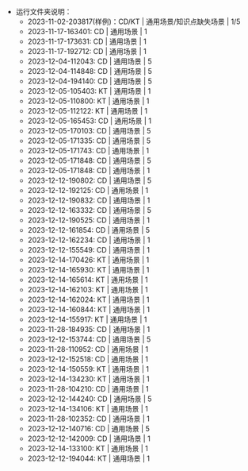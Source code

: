 - 运行文件夹说明：
    - 2023-11-02-203817(样例)：CD/KT | 通用场景/知识点缺失场景 | 1/5
    - 2023-11-17-163401: CD | 通用场景 | 1
    - 2023-11-17-173631: CD | 通用场景 | 1
    - 2023-11-17-192712: CD | 通用场景 | 1
    - 2023-12-04-112043: CD | 通用场景 | 5
    - 2023-12-04-114848: CD | 通用场景 | 5
    - 2023-12-04-194140: CD | 通用场景 | 5
    - 2023-12-05-105403: KT | 通用场景 | 1
    - 2023-12-05-110800: KT | 通用场景 | 1
    - 2023-12-05-112122: KT | 通用场景 | 1
    - 2023-12-05-165453: CD | 通用场景 | 1
    - 2023-12-05-170103: CD | 通用场景 | 5
    - 2023-12-05-171335: CD | 通用场景 | 5
    - 2023-12-05-171743: CD | 通用场景 | 1
    - 2023-12-05-171848: CD | 通用场景 | 5
    - 2023-12-05-171848: CD | 通用场景 | 1
    - 2023-12-12-190802: CD | 通用场景 | 5
    - 2023-12-12-192125: CD | 通用场景 | 1
    - 2023-12-12-190832: CD | 通用场景 | 1
    - 2023-12-12-163332: CD | 通用场景 | 5
    - 2023-12-12-190525: CD | 通用场景 | 1
    - 2023-12-12-161854: CD | 通用场景 | 5
    - 2023-12-12-162234: CD | 通用场景 | 1
    - 2023-12-12-155549: CD | 通用场景 | 1
    - 2023-12-14-170426: KT | 通用场景 | 1
    - 2023-12-14-165930: KT | 通用场景 | 1
    - 2023-12-14-165614: KT | 通用场景 | 1
    - 2023-12-14-162103: KT | 通用场景 | 1
    - 2023-12-14-162024: KT | 通用场景 | 1
    - 2023-12-14-160844: KT | 通用场景 | 1
    - 2023-12-14-155917: KT | 通用场景 | 1
    - 2023-11-28-184935: CD | 通用场景 | 1
    - 2023-12-12-153744: CD | 通用场景 | 5
    - 2023-11-28-110952: CD | 通用场景 | 1
    - 2023-12-12-152518: CD | 通用场景 | 1
    - 2023-12-14-150559: KT | 通用场景 | 1
    - 2023-12-14-134230: KT | 通用场景 | 1
    - 2023-11-28-104210: CD | 通用场景 | 1
    - 2023-12-12-144240: CD | 通用场景 | 5
    - 2023-12-14-134106: KT | 通用场景 | 1
    - 2023-11-28-102352: CD | 通用场景 | 1
    - 2023-12-12-140716: CD | 通用场景 | 5
    - 2023-12-12-142009: CD | 通用场景 | 1
    - 2023-12-14-133100: KT | 通用场景 | 1
    - 2023-12-12-194044: KT | 通用场景 | 1

